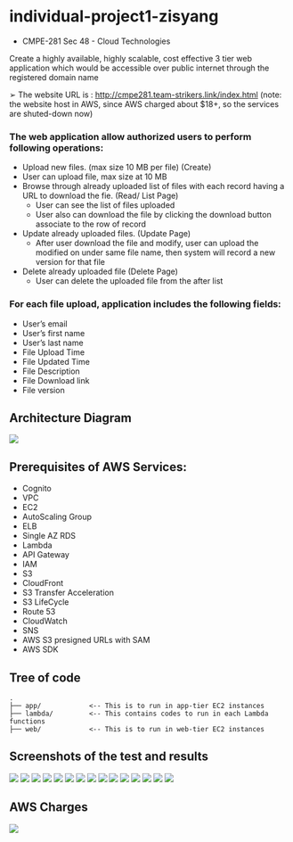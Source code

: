 # individual-project1-zisyang
- CMPE-281 Sec 48 - Cloud Technologies

Create a highly available, highly scalable, cost effective 3 tier web application which would be accessible over public internet through the registered domain name

➢ The website URL is : http://cmpe281.team-strikers.link/index.html
(note: the website host in AWS, since AWS charged about $18+, so the services are shuted-down now)

### The web application allow authorized users to perform following operations: 
- Upload new files. (max size 10 MB per file) (Create)
- User can upload file, max size at 10 MB
- Browse through already uploaded list of files with each record having a URL to
download the fie. (Read/ List Page)
  - User can see the list of files uploaded
  - User also can download the file by clicking the download button associate
to the row of record
- Update already uploaded files. (Update Page)
  - After user download the file and modify, user can upload the modified on under same file name, then system will record a new version for that file
- Delete already uploaded file (Delete Page)
  - User can delete the uploaded file from the after list

### For each file upload, application includes the following fields: 
- User’s email
- User’s first name 
- User’s last name 
- File Upload Time  
- File Updated Time  
- File Description  
- File Download link  
- File version

## Architecture Diagram
![](architecture_diagram.png)

## Prerequisites of AWS Services:
- Cognito
- VPC
- EC2
- AutoScaling Group
- ELB
- Single AZ RDS
- Lambda
- API Gateway
- IAM
- S3
- CloudFront
- S3 Transfer Acceleration
- S3 LifeCycle
- Route 53
- CloudWatch
- SNS
- AWS S3 presigned URLs with SAM
- AWS SDK
  
## Tree of code
```
.
├── app/            <-- This is to run in app-tier EC2 instances
├── lambda/         <-- This contains codes to run in each Lambda functions
├── web/            <-- This is to run in web-tier EC2 instances
```

## Screenshots of the test and results
![](screenshots/Screen%20Shot%202022-10-13%20at%203.07.52%20PM.png)
![](screenshots/Screen%20Shot%202022-10-13%20at%203.08.31%20PM.png)
![](screenshots/Screen%20Shot%202022-10-13%20at%203.10.05%20PM.png)
![](screenshots/Screen%20Shot%202022-10-13%20at%203.10.15%20PM.png)
![](screenshots/Screen%20Shot%202022-10-13%20at%203.11.00%20PM.png)
![](screenshots/Screen%20Shot%202022-10-13%20at%203.11.07%20PM.png)
![](screenshots/Screen%20Shot%202022-10-13%20at%203.11.49%20PM.png)
![](screenshots/Screen%20Shot%202022-10-13%20at%203.11.55%20PM.png)
![](screenshots/Screen%20Shot%202022-10-13%20at%203.12.34%20PM.png)
![](screenshots/Screen%20Shot%202022-10-13%20at%203.21.51%20PM.png)
![](screenshots/Screen%20Shot%202022-10-13%20at%203.36.17%20PM.png)
![](screenshots/Screen%20Shot%202022-10-13%20at%203.15.10%20PM.png)
![](screenshots/Screen%20Shot%202022-10-13%20at%203.15.19%20PM.png)
![](screenshots/Screen%20Shot%202022-10-13%20at%203.15.35%20PM.png)
![](screenshots/Screen%20Shot%202022-10-13%20at%203.20.54%20PM.png)

## AWS Charges
![](screenshots/Screen%20Shot%202022-10-16%20at%208.11.55%20PM.png)

